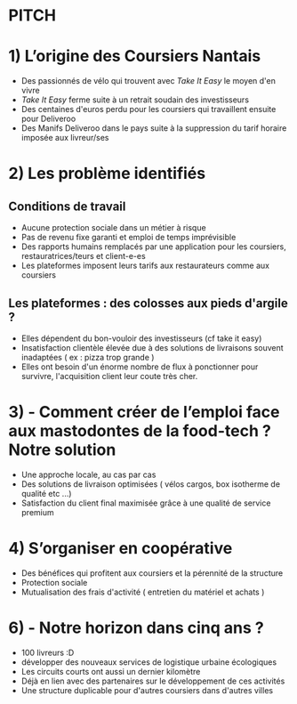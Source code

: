 # PITCH

# 1) L’origine des Coursiers Nantais

- Des passionnés de vélo qui trouvent avec *Take It Easy* le moyen d'en vivre
- *Take It Easy* ferme suite à un retrait soudain des investisseurs
- Des centaines d'euros perdu pour les coursiers qui travaillent ensuite pour Deliveroo
- Des Manifs Deliveroo dans le pays suite à la suppression du tarif horaire imposée aux livreur/ses

# 2) Les problème identifiés
## Conditions de travail
- Aucune protection sociale dans un métier à risque
- Pas de revenu fixe garanti et emploi de temps imprévisible
- Des rapports humains remplacés par une application pour les coursiers, restauratrices/teurs et client-e-es
- Les plateformes imposent leurs tarifs aux restaurateurs comme aux coursiers

## Les plateformes : des colosses aux pieds d'argile ?

- Elles dépendent du bon-vouloir des investisseurs (cf take it easy)
- Insatisfaction clientèle élevée due à des solutions de livraisons souvent inadaptées ( ex : pizza trop grande )
- Elles ont besoin d'un énorme nombre de flux à ponctionner pour survivre, l'acquisition client leur coute très cher.

# 3) - Comment créer de l’emploi face aux mastodontes de la food-tech ? Notre solution

- Une approche locale, au cas par cas
- Des solutions de livraison optimisées ( vélos cargos, box isotherme de qualité etc ...)
- Satisfaction du client final maximisée grâce à une qualité de service premium

# 4) S’organiser en coopérative

- Des bénéfices qui profitent aux coursiers et la pérennité de la structure
- Protection sociale
- Mutualisation des frais d'activité ( entretien du matériel et achats )

# 6) - Notre horizon dans cinq ans ?

- 100 livreurs :D
- développer des nouveaux services de logistique urbaine écologiques
- Les circuits courts ont aussi un dernier kilomètre
- Déjà en lien avec des partenaires sur le développement de ces activités
- Une structure duplicable pour d'autres coursiers dans d'autres villes
